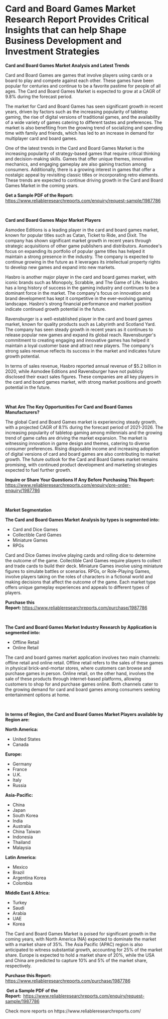 <p><h1>Card and Board Games Market Research Report Provides Critical Insights that can help Shape Business Development and Investment Strategies</h1></p><p><strong>Card and Board Games Market Analysis and Latest Trends</strong></p>
<p><p>Card and Board Games are games that involve players using cards or a board to play and compete against each other. These games have been popular for centuries and continue to be a favorite pastime for people of all ages. The Card and Board Games Market is expected to grow at a CAGR of 9.8% during the forecast period.</p><p>The market for Card and Board Games has seen significant growth in recent years, driven by factors such as the increasing popularity of tabletop gaming, the rise of digital versions of traditional games, and the availability of a wide variety of games catering to different tastes and preferences. The market is also benefiting from the growing trend of socializing and spending time with family and friends, which has led to an increase in demand for multiplayer card and board games.</p><p>One of the latest trends in the Card and Board Games Market is the increasing popularity of strategy-based games that require critical thinking and decision-making skills. Games that offer unique themes, innovative mechanics, and engaging gameplay are also gaining traction among consumers. Additionally, there is a growing interest in games that offer a nostalgic appeal by revisiting classic titles or incorporating retro elements. These trends are expected to continue driving growth in the Card and Board Games Market in the coming years.</p></p>
<p><strong>Get a Sample PDF of the Report:&nbsp;</strong> <a href="https://www.reliableresearchreports.com/enquiry/request-sample/1987786">https://www.reliableresearchreports.com/enquiry/request-sample/1987786</a></p>
<p>&nbsp;</p>
<p><strong>Card and Board Games Major Market Players</strong></p>
<p><p>Asmodee Editions is a leading player in the card and board games market, known for popular titles such as Catan, Ticket to Ride, and Dixit. The company has shown significant market growth in recent years through strategic acquisitions of other game publishers and distributors. Asmodee's focus on expanding its portfolio of popular game titles has helped it maintain a strong presence in the industry. The company is expected to continue growing in the future as it leverages its intellectual property rights to develop new games and expand into new markets.</p><p>Hasbro is another major player in the card and board games market, with iconic brands such as Monopoly, Scrabble, and The Game of Life. Hasbro has a long history of success in the gaming industry and continues to be a dominant force in the market. The company's focus on innovation and brand development has kept it competitive in the ever-evolving gaming landscape. Hasbro's strong financial performance and market position indicate continued growth potential in the future.</p><p>Ravensburger is a well-established player in the card and board games market, known for quality products such as Labyrinth and Scotland Yard. The company has seen steady growth in recent years as it continues to release popular new games and expand its global reach. Ravensburger's commitment to creating engaging and innovative games has helped it maintain a loyal customer base and attract new players. The company's strong sales revenue reflects its success in the market and indicates future growth potential.</p><p>In terms of sales revenue, Hasbro reported annual revenue of $5.2 billion in 2020, while Asmodee Editions and Ravensburger have not publicly disclosed their exact sales figures. These companies are all key players in the card and board games market, with strong market positions and growth potential in the future.</p></p>
<p>&nbsp;</p>
<p><strong>What Are The Key Opportunities For Card and Board Games Manufacturers?</strong></p>
<p><p>The global Card and Board Games market is experiencing steady growth, with a projected CAGR of 8.1% during the forecast period of 2021-2026. The increasing popularity of tabletop gaming among millennials and the growing trend of game cafes are driving the market expansion. The market is witnessing innovation in game design and themes, catering to diverse consumer preferences. Rising disposable income and increasing adoption of digital versions of card and board games are also contributing to market growth. The future outlook for the Card and Board Games market remains promising, with continued product development and marketing strategies expected to fuel further growth.</p></p>
<p><strong>Inquire or Share Your Questions If Any Before Purchasing This Report:</strong> <a href="https://www.reliableresearchreports.com/enquiry/pre-order-enquiry/1987786">https://www.reliableresearchreports.com/enquiry/pre-order-enquiry/1987786</a></p>
<p>&nbsp;</p>
<p><strong>Market Segmentation</strong></p>
<p><strong>The Card and Board Games Market Analysis by types is segmented into:</strong></p>
<p><ul><li>Card and Dice Games</li><li>Collectible Card Games</li><li>Miniature Games</li><li>RPGs</li></ul></p>
<p><p>Card and Dice Games involve playing cards and rolling dice to determine the outcome of the game. Collectible Card Games require players to collect and trade cards to build their deck. Miniature Games involve using miniature figures to simulate battles or scenarios. RPGs, or Role-Playing Games, involve players taking on the roles of characters in a fictional world and making decisions that affect the outcome of the game. Each market type offers unique gameplay experiences and appeals to different types of players.</p></p>
<p><strong>Purchase this Report:&nbsp;</strong><a href="https://www.reliableresearchreports.com/purchase/1987786">https://www.reliableresearchreports.com/purchase/1987786</a></p>
<p>&nbsp;</p>
<p><strong>The Card and Board Games Market Industry Research by Application is segmented into:</strong></p>
<p><ul><li>Offline Retail</li><li>Online Retail</li></ul></p>
<p><p>The card and board games market application involves two main channels: offline retail and online retail. Offline retail refers to the sales of these games in physical brick-and-mortar stores, where customers can browse and purchase games in person. Online retail, on the other hand, involves the sale of these products through internet-based platforms, allowing customers to shop for and purchase games online. Both channels cater to the growing demand for card and board games among consumers seeking entertainment options at home.</p></p>
<p>&nbsp;</p>
<p><strong>In terms of Region, the Card and Board Games Market Players available by Region are:</strong></p>
<p>
    <p> <strong> North America: </strong>
        <ul>
            <li>United States</li>
            <li>Canada</li>
        </ul>
        </p> 
    <p> <strong> Europe: </strong>
        <ul>
            <li>Germany</li>
            <li>France</li>
            <li>U.K.</li>
            <li>Italy</li>
            <li>Russia</li>
        </ul>
        </p> 
    <p> <strong> Asia-Pacific: </strong>
        <ul>
            <li>China</li>
            <li>Japan</li>
            <li>South Korea</li>
            <li>India</li>
            <li>Australia</li>
            <li>China Taiwan</li>
            <li>Indonesia</li>
            <li>Thailand</li>
            <li>Malaysia</li>
        </ul>
        </p> 
    <p> <strong> Latin America: </strong>
        <ul>
            <li>Mexico</li>
            <li>Brazil</li>
            <li>Argentina Korea</li>
            <li>Colombia</li>
        </ul>
        </p> 
    <p> <strong> Middle East & Africa: </strong>
        <ul>
            <li>Turkey</li>
            <li>Saudi</li>
            <li>Arabia</li>
            <li>UAE</li>
            <li>Korea</li>
        </ul>
    </p>
    </p>
<p><p>The Card and Board Games Market is poised for significant growth in the coming years, with North America (NA) expected to dominate the market with a market share of 35%. The Asia Pacific (APAC) region is also anticipated to witness substantial growth, accounting for 25% of the market share. Europe is expected to hold a market share of 20%, while the USA and China are predicted to capture 10% and 5% of the market share, respectively.</p></p>
<p><strong>Purchase this Report: </strong><a href="https://www.reliableresearchreports.com/purchase/1987786">https://www.reliableresearchreports.com/purchase/1987786</a></p>
<p>&nbsp;<strong>Get a Sample PDF of the Report:&nbsp;&nbsp;</strong><a href="https://www.reliableresearchreports.com/enquiry/request-sample/1987786">https://www.reliableresearchreports.com/enquiry/request-sample/1987786</a></p>
<p><strong></strong></p>
<p>Check more reports on https://www.reliableresearchreports.com/</p>